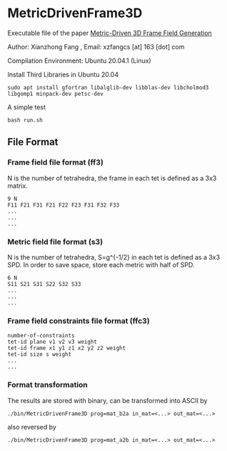 # MetricDrivenFrame3D

Executable file of the paper [Metric-Driven 3D Frame Field Generation](https://doi.org/10.1109/TVCG.2021.3136199)

Author: Xianzhong Fang , Email: xzfangcs [at] 163 [dot] com

Compilation Environment: Ubuntu 20.04.1 (Linux)

Install Third Libraries in Ubuntu 20.04
```console
sudo apt install gfortran libalglib-dev libblas-dev libcholmod3 libgomp1 minpack-dev petsc-dev
```


A simple test
```console
bash run.sh
```

## File Format
### Frame field file format  (ff3)
N is the number of tetrahedra, the frame in each tet is defined as a 3x3 matrix.
```
9 N
F11 F21 F31 F21 F22 F23 F31 F32 F33
...
...
...
```

### Metric field file format (s3)
N is the number of tetrahedra, S=g^{-1/2} in each tet is defined as a 3x3 SPD.
In order to save space, store each metric with half of SPD.
```
6 N
S11 S21 S31 S22 S32 S33
...
...
...
```

### Frame field constraints file format (ffc3)
```
number-of-constraints
tet-id plane v1 v2 v3 weight
tet-id frame x1 y1 z1 x2 y2 z2 weight
tet-id size s weight
...
...
```

### Format transformation
The results are stored with binary, can be transformed into ASCII by
```console
./bin/MetricDrivenFrame3D prog=mat_b2a in_mat=<...> out_mat=<...>
```
also reversed by
```console
./bin/MetricDrivenFrame3D prog=mat_a2b in_mat=<...> out_mat=<...>
```
